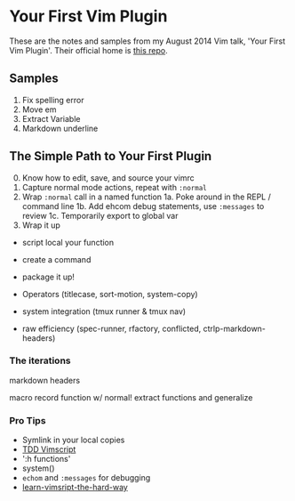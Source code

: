 Your First Vim Plugin
=====================

These are the notes and samples from my August 2014 Vim talk, 'Your First Vim
Plugin'. Their official home is [this repo][].

[this repo]: https://github.com/christoomey/your-first-vim-plugin

Samples
-------

1. Fix spelling error
2. Move em
3. Extract Variable
4. Markdown underline

The Simple Path to Your First Plugin
------------------------------------

0. Know how to edit, save, and source your vimrc
1. Capture normal mode actions, repeat with `:normal`
2. Wrap `:normal` call in a named function
  1a. Poke around in the REPL / command line
  1b. Add ehcom debug statements, use `:messages` to review
  1c. Temporarily export to global var
2. Wrap it up
  - script local your function
  - create a command
  - package it up!


- Operators (titlecase, sort-motion, system-copy)
- system integration (tmux runner & tmux nav)
- raw efficiency (spec-runner, rfactory, conflicted, ctrlp-markdown-headers)

### The iterations

markdown headers

macro record
function w/ normal!
extract functions and generalize

### Pro Tips

- Symlink in your local copies
- [TDD Vimscript][]
- ':h functions'
- system()
- `echom` and `:messages` for debugging
- [learn-vimsript-the-hard-way][]

[TDD Vimscript]: http://robots.thoughtbot.com/write-a-vim-plugin-with-tdd
[learn-vimsript-the-hard-way]: http://learnvimscriptthehardway.stevelosh.com/
